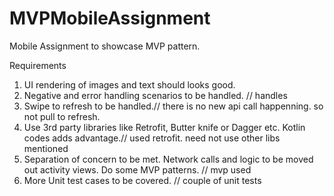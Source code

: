 # MVPMobileAssignment
Mobile Assignment to showcase MVP pattern.

Requirements

1. UI rendering of images and text should looks good.
2. Negative and error handling scenarios to be handled. // handles
3. Swipe to refresh to be handled.// there is no new api call happenning. so not pull to refresh. 
4. Use 3rd party libraries like Retrofit, Butter knife or Dagger etc. Kotlin codes adds advantage.// used retrofit. need not use other libs mentioned
5. Separation of concern to be met. Network calls and logic to be moved out activity views. Do some MVP patterns. // mvp used
6. More Unit test cases to be covered. // couple of unit tests
